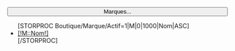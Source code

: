 
<div class="btn-group" style="width:100%">
    <button type="button" class="btn btn-default dropdown-toggle" data-toggle="dropdown" aria-haspopup="true" aria-expanded="false" style="width:100%">
        Marques... <span class="caret"></span>
    </button>
    <ul class="dropdown-menu">
        [STORPROC Boutique/Marque/Actif=1|M|0|1000|Nom|ASC]
        <li><a href="/[!Sys::getMenu(Boutique/Marque)!]/[!M::Url!]">[!M::Nom!]</a></li>
        [/STORPROC]
    </ul>
</div>
